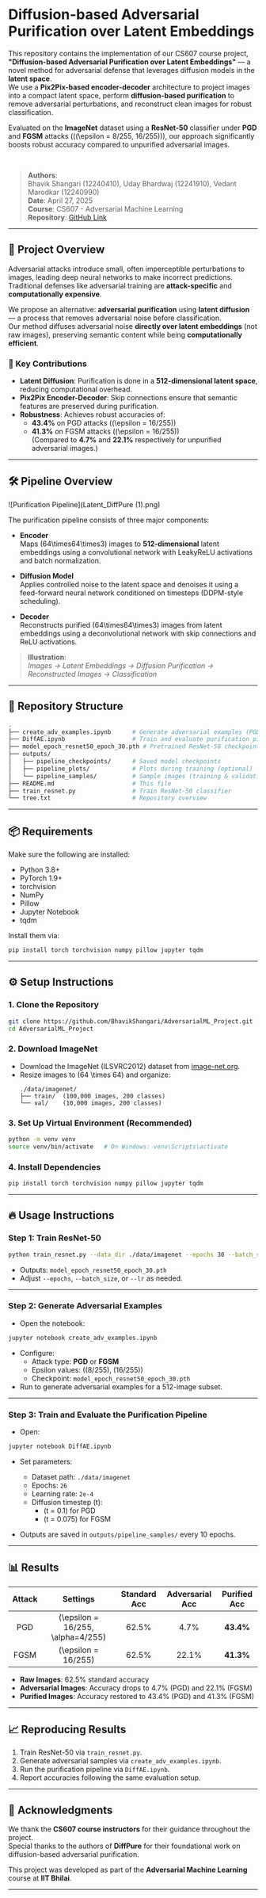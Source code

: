 # Diffusion-based Adversarial Purification over Latent Embeddings

This repository contains the implementation of our CS607 course project, **"Diffusion-based Adversarial Purification over Latent Embeddings"** — a novel method for adversarial defense that leverages diffusion models in the **latent space**.  
We use a **Pix2Pix-based encoder-decoder** architecture to project images into a compact latent space, perform **diffusion-based purification** to remove adversarial perturbations, and reconstruct clean images for robust classification.

Evaluated on the **ImageNet** dataset using a **ResNet-50** classifier under **PGD** and **FGSM** attacks ((\(\epsilon = 8/255, 16/255\))), our approach significantly boosts robust accuracy compared to unpurified adversarial images.

<br>

> **Authors**:  
> Bhavik Shangari (12240410), Uday Bhardwaj (12241910), Vedant Marodkar (12240990)  
> **Date**: April 27, 2025  
> **Course**: CS607 - Adversarial Machine Learning  
> **Repository**: [GitHub Link](https://github.com/BhavikShangari/AdversarialML_Project)

---

## 🚀 Project Overview

Adversarial attacks introduce small, often imperceptible perturbations to images, leading deep neural networks to make incorrect predictions. Traditional defenses like adversarial training are **attack-specific** and **computationally expensive**.

We propose an alternative: **adversarial purification** using **latent diffusion** — a process that removes adversarial noise before classification.  
Our method diffuses adversarial noise **directly over latent embeddings** (not raw images), preserving semantic content while being **computationally efficient**.

### 🔑 Key Contributions
- **Latent Diffusion**: Purification is done in a **512-dimensional latent space**, reducing computational overhead.
- **Pix2Pix Encoder-Decoder**: Skip connections ensure that semantic features are preserved during purification.
- **Robustness**: Achieves robust accuracies of:
  - **43.4%** on PGD attacks (\(\epsilon = 16/255\))  
  - **41.3%** on FGSM attacks (\(\epsilon = 16/255\))  
  (Compared to **4.7%** and **22.1%** respectively for unpurified adversarial images.)

---


## 🛠️ Pipeline Overview

![Purification Pipeline](Latent_DiffPure (1).png)


The purification pipeline consists of three major components:

- **Encoder**  
  Maps \(64\times64\times3\) images to **512-dimensional** latent embeddings using a convolutional network with LeakyReLU activations and batch normalization.

- **Diffusion Model**  
  Applies controlled noise to the latent space and denoises it using a feed-forward neural network conditioned on timesteps (DDPM-style scheduling).

- **Decoder**  
  Reconstructs purified \(64\times64\times3\) images from latent embeddings using a deconvolutional network with skip connections and ReLU activations.

> **Illustration**:  
> *Images → Latent Embeddings → Diffusion Purification → Reconstructed Images → Classification*

---

## 🧩 Repository Structure
```bash
.
├── create_adv_examples.ipynb      # Generate adversarial examples (PGD, FGSM)
├── DiffAE.ipynb                   # Train and evaluate purification pipeline
├── model_epoch_resnet50_epoch_30.pth # Pretrained ResNet-50 checkpoint
├── outputs/
│   ├── pipeline_checkpoints/      # Saved model checkpoints
│   ├── pipeline_plots/            # Plots during training (optional)
│   └── pipeline_samples/          # Sample images (training & validation)
├── README.md                      # This file
├── train_resnet.py                # Train ResNet-50 classifier
└── tree.txt                       # Repository overview
```

---

## 📦 Requirements

Make sure the following are installed:

- Python 3.8+
- PyTorch 1.9+
- torchvision
- NumPy
- Pillow
- Jupyter Notebook
- tqdm

Install them via:

```bash
pip install torch torchvision numpy pillow jupyter tqdm
```

---

## ⚙️ Setup Instructions

### 1. Clone the Repository
```bash
git clone https://github.com/BhavikShangari/AdversarialML_Project.git
cd AdversarialML_Project
```

### 2. Download ImageNet
- Download the ImageNet (ILSVRC2012) dataset from [image-net.org](https://image-net.org/).
- Resize images to \(64 \times 64\) and organize:
  ```
  ./data/imagenet/
  ├── train/  (100,000 images, 200 classes)
  └── val/    (10,000 images, 200 classes)
  ```

### 3. Set Up Virtual Environment (Recommended)
```bash
python -m venv venv
source venv/bin/activate   # On Windows: venv\Scripts\activate
```

### 4. Install Dependencies
```bash
pip install torch torchvision numpy pillow jupyter tqdm
```

---

## 🔥 Usage Instructions

### Step 1: Train ResNet-50
```bash
python train_resnet.py --data_dir ./data/imagenet --epochs 30 --batch_size 64 --lr 2e-4
```
- Outputs: `model_epoch_resnet50_epoch_30.pth`
- Adjust `--epochs`, `--batch_size`, or `--lr` as needed.

---

### Step 2: Generate Adversarial Examples

- Open the notebook:
```bash
jupyter notebook create_adv_examples.ipynb
```
- Configure:
  - Attack type: **PGD** or **FGSM**
  - Epsilon values: \((8/255), (16/255)\)
  - Checkpoint: `model_epoch_resnet50_epoch_30.pth`
- Run to generate adversarial examples for a 512-image subset.

---

### Step 3: Train and Evaluate the Purification Pipeline

- Open:
```bash
jupyter notebook DiffAE.ipynb
```
- Set parameters:
  - Dataset path: `./data/imagenet`
  - Epochs: `26`
  - Learning rate: `2e-4`
  - Diffusion timestep \(t\): 
    - \(t = 0.1\) for PGD
    - \(t = 0.075\) for FGSM

- Outputs are saved in `outputs/pipeline_samples/` every 10 epochs.

---

## 📊 Results

| Attack | Settings | Standard Acc | Adversarial Acc | Purified Acc |
|:------:|:--------:|:------------:|:---------------:|:------------:|
| PGD | \(\epsilon = 16/255, \alpha=4/255\) | 62.5% | 4.7% | **43.4%** |
| FGSM | \(\epsilon = 16/255\) | 62.5% | 22.1% | **41.3%** |

- **Raw Images**: 62.5% standard accuracy
- **Adversarial Images**: Accuracy drops to 4.7% (PGD) and 22.1% (FGSM)
- **Purified Images**: Accuracy restored to 43.4% (PGD) and 41.3% (FGSM)

---

## 📈 Reproducing Results

1. Train ResNet-50 via `train_resnet.py`.
2. Generate adversarial samples via `create_adv_examples.ipynb`.
3. Run the purification pipeline via `DiffAE.ipynb`.
4. Report accuracies following the same evaluation setup.

---

## 🙏 Acknowledgments

We thank the **CS607 course instructors** for their guidance throughout the project.  
Special thanks to the authors of **DiffPure** for their foundational work on diffusion-based adversarial purification.

This project was developed as part of the **Adversarial Machine Learning** course at **IIT Bhilai**.

---
